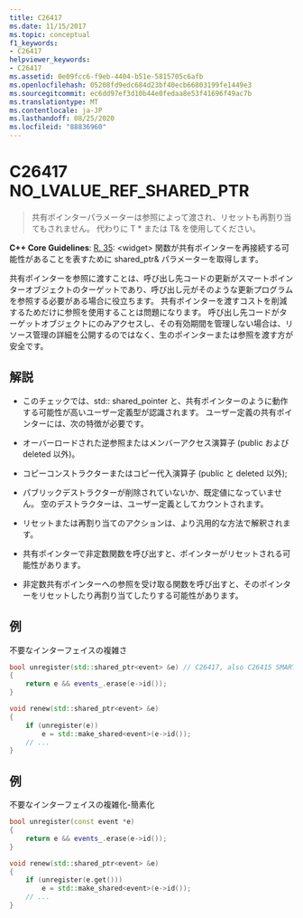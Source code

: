 ```yaml
---
title: C26417
ms.date: 11/15/2017
ms.topic: conceptual
f1_keywords:
- C26417
helpviewer_keywords:
- C26417
ms.assetid: 0e09fcc6-f9eb-4404-b51e-5815705c6afb
ms.openlocfilehash: 05208fd9edc684d23bf40ecb66803199fe1449e3
ms.sourcegitcommit: ec6dd97ef3d10b44e0fedaa8e53f41696f49ac7b
ms.translationtype: MT
ms.contentlocale: ja-JP
ms.lasthandoff: 08/25/2020
ms.locfileid: "88836960"
---
```

# <a name="c26417-no_lvalue_ref_shared_ptr"></a>C26417 NO_LVALUE_REF_SHARED_PTR

> 共有ポインターパラメーターは参照によって渡され、リセットも再割り当てもされません。 代わりに T * または T& を使用してください。

**C++ Core Guidelines**: [R. 35](https://github.com/isocpp/CppCoreGuidelines/blob/master/CppCoreGuidelines.md#r35-take-a-shared_ptrwidget-parameter-to-express-that-a-function-might-reseat-the-shared-pointer): \<widget> 関数が共有ポインターを再接続する可能性があることを表すために shared_ptr& パラメーターを取得します。

共有ポインターを参照に渡すことは、呼び出し先コードの更新がスマートポインターオブジェクトのターゲットであり、呼び出し元がそのような更新プログラムを参照する必要がある場合に役立ちます。 共有ポインターを渡すコストを削減するためだけに参照を使用することは問題になります。 呼び出し先コードがターゲットオブジェクトにのみアクセスし、その有効期間を管理しない場合は、リソース管理の詳細を公開するのではなく、生のポインターまたは参照を渡す方が安全です。

## <a name="remarks"></a>解説

- このチェックでは、std:: shared_pointer と、共有ポインターのように動作する可能性が高いユーザー定義型が認識されます。 ユーザー定義の共有ポインターには、次の特徴が必要です。

- オーバーロードされた逆参照またはメンバーアクセス演算子 (public および deleted 以外)。

- コピーコンストラクターまたはコピー代入演算子 (public と deleted 以外);

- パブリックデストラクターが削除されていないか、既定値になっていません。 空のデストラクターは、ユーザー定義としてカウントされます。

- リセットまたは再割り当てのアクションは、より汎用的な方法で解釈されます。

- 共有ポインターで非定数関数を呼び出すと、ポインターがリセットされる可能性があります。

- 非定数共有ポインターへの参照を受け取る関数を呼び出すと、そのポインターをリセットしたり再割り当てしたりする可能性があります。

## <a name="example"></a>例

不要なインターフェイスの複雑さ

```cpp
bool unregister(std::shared_ptr<event> &e) // C26417, also C26415 SMART_PTR_NOT_NEEDED
{
    return e && events_.erase(e->id());
}

void renew(std::shared_ptr<event> &e)
{
    if (unregister(e))
        e = std::make_shared<event>(e->id());
    // ...
}
```

## <a name="example"></a>例

不要なインターフェイスの複雑化-簡素化

```cpp
bool unregister(const event *e)
{
    return e && events_.erase(e->id());
}

void renew(std::shared_ptr<event> &e)
{
    if (unregister(e.get()))
        e = std::make_shared<event>(e->id());
    // ...
}
```
